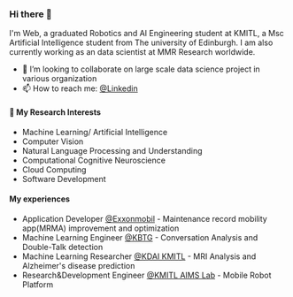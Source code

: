 ### Hi there 👋

I'm Web, a graduated Robotics and AI Engineering student at KMITL, a Msc Artificial Intelligence student from The university of Edinburgh. I am also currently working as an data scientist at MMR Research worldwide.
- 👯 I’m looking to collaborate on large scale data science project in various organization
- 📫 How to reach me: [@Linkedin](https://www.linkedin.com/in/kasiditt/)

#### 🔭 My Research Interests
* Machine Learning/ Artificial Intelligence
* Computer Vision
* Natural Language Processing and Understanding
* Computational Cognitive Neuroscience
* Cloud Computing
* Software Development

#### My experiences
* Application Developer [@Exxonmobil](https://corporate.exxonmobil.com/locations/thailand) - Maintenance record mobility app(MRMA) improvement and optimization
* Machine Learning Engineer [@KBTG](https://www.kbtg.tech/contact) - Conversation Analysis and Double-Talk detection
* Machine Learning Researcher [@KDAI KMITL](https://kdaicenter.science.kmitl.ac.th/about) - MRI Analysis and Alzheimer's disease prediction
* Research&Development Engineer [@KMITL AIMS Lab](https://www.krai.io/) - Mobile Robot Platform

<!--
**Kasidit0052/Kasidit0052** is a ✨ _special_ ✨ repository because its `README.md` (this file) appears on your GitHub profile.

Here are some ideas to get you started:

- 🔭 I’m currently working on ...
- 🌱 I’m currently learning ...
- 👯 I’m looking to collaborate on ...
- 🤔 I’m looking for help with ...
- 💬 Ask me about ...
- 📫 How to reach me: ...
- 😄 Pronouns: ...
- ⚡ Fun fact: ...
-->
